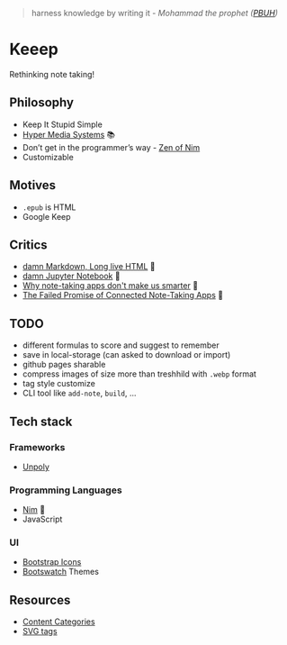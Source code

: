 > harness knowledge by writing it - *Mohammad the prophet ([PBUH](https://www.youtube.com/watch?v=J79qPsj9ktI))*

# Keeep
Rethinking note taking!

## Philosophy
- Keep It Stupid Simple
- [Hyper Media Systems](https://hypermedia.systems/) 📚
- Don’t get in the programmer’s way - [Zen of Nim](https://nim-lang.org/blog/2021/11/15/zen-of-nim.html)
- Customizable

## Motives
- `.epub` is HTML
- Google Keep

## Critics
- [damn Markdown, Long live HTML](https://joshondesign.com/2019/06/28/markdown_vs_html) 📝
- [damn Jupyter Notebook](https://medium.com/codex/an-honest-rant-on-why-i-despise-jupyter-notebooks-6b631334ce19) 📝
- [Why note-taking apps don't make us smarter](https://www.platformer.news/why-note-taking-apps-dont-make-us/) 📝
- [The Failed Promise of Connected Note-Taking Apps](https://redeemingproductivity.com/the-failed-promise-of-connected-note-taking-apps/) 📝


## TODO
- different formulas to score and suggest to remember
- save in local-storage (can asked to download or import)
- github pages sharable
- compress images of size more than treshhild with `.webp` format
- tag style customize
- CLI tool like `add-note`, `build`, ...

## Tech stack

### Frameworks
- [Unpoly](https://unpoly.com/)

### Programming Languages
- [Nim](https://nim-lang.org/) 👑
- JavaScript 

### UI
- [Bootstrap Icons](https://icons.getbootstrap.com/)
- [Bootswatch](https://bootswatch.com/) Themes

## Resources
- [Content Categories](https://developer.mozilla.org/en-US/docs/Web/HTML/Content_categories)
- [SVG tags](https://developer.mozilla.org/en-US/docs/Web/SVG/Element)